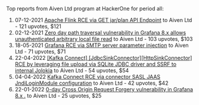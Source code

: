Top reports from Aiven Ltd program at HackerOne for period all:

1. 07-12-2021 [Apache Flink RCE via GET jar/plan API Endpoint](https://hackerone.com/reports/1418891) to Aiven Ltd - 121 upvotes, $121
2. 02-12-2021 [Zero day path traversal vulnerability in Grafana 8.x allows unauthenticated arbitrary local file read](https://hackerone.com/reports/1415820) to Aiven Ltd - 103 upvotes, $103
3. 18-05-2021 [Grafana RCE via SMTP server parameter injection](https://hackerone.com/reports/1200647) to Aiven Ltd - 71 upvotes, $71
4. 22-04-2022 [[Kafka Connect] [JdbcSinkConnector][HttpSinkConnector] RCE by leveraging file upload via SQLite JDBC driver and SSRF to internal Jolokia](https://hackerone.com/reports/1547877) to Aiven Ltd - 54 upvotes, $54
5. 04-04-2022 [Kafka Connect RCE via connector SASL  JAAS JndiLoginModule configuration](https://hackerone.com/reports/1529790) to Aiven Ltd - 42 upvotes, $42
6. 22-01-2022 [0-day Cross Origin Request Forgery vulnerability in Grafana 8.x .](https://hackerone.com/reports/1458236) to Aiven Ltd - 25 upvotes, $25
